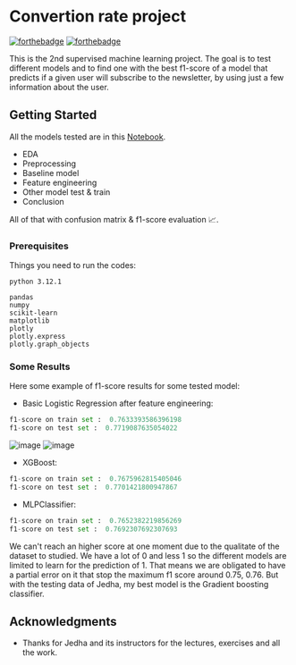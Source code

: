 # Convertion rate project

[![forthebadge](http://forthebadge.com/images/badges/built-with-love.svg)](http://forthebadge.com) [![forthebadge](https://forthebadge.com/images/badges/made-with-python.svg)](https://forthebadge.com)

This is the 2nd supervised machine learning project. The goal is to test different models and to find one with the best f1-score of a model that predicts if a given user will subscribe to the newsletter, by using just a few information about the user.

## Getting Started

All the models tested are in this [Notebook](Conversion_rate_challenge_YP.ipynb).
* EDA
* Preprocessing
* Baseline model
* Feature engineering
* Other model test & train
* Conclusion

All of that with confusion matrix & f1-score evaluation 📈.

### Prerequisites

Things you need to run the codes:

```
python 3.12.1

pandas 
numpy
scikit-learn
matplotlib
plotly
plotly.express
plotly.graph_objects
```

### Some Results

Here some example of f1-score results for some tested model:

* Basic Logistic Regression after feature engineering:
```python
f1-score on train set :  0.7633393586396198
f1-score on test set :  0.7719087635054022
````
![image](https://github.com/user-attachments/assets/13b77227-885a-4440-98d3-654f8f3f2404)
![image](https://github.com/user-attachments/assets/5ef64f75-8264-40cf-960e-b8f5db577ad5)

* XGBoost:
```python
f1-score on train set :  0.7675962815405046
f1-score on test set :  0.7701421800947867
```

* MLPClassifier:
```python
f1-score on train set :  0.7652382219856269
f1-score on test set :  0.7692307692307693
```

We can't reach an higher score at one moment due to the qualitate of the dataset to studied. We have a lot of 0 and less 1 so the different models are limited to learn for the prediction of 1. That means we are obligated to have a partial error on it that stop the maximum f1 score around 0.75, 0.76. But with the testing data of Jedha, my best model is the Gradient boosting classifier.

## Acknowledgments

* Thanks for Jedha and its instructors for the lectures, exercises and all the work.


